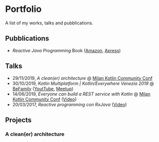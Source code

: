 # Portfolio
A list of my works, talks and pubblications.

## Pubblications

- *Reactive Java Programming* Book ([Amazon](https://www.amazon.com/Reactive-Java-Programming-Andrea-Maglie/dp/1484214293/ref=sr_1_1?keywords=andrea+maglie&qid=1575112130&sr=8-1), [Apress](https://www.apress.com/gp/book/9781484214299))


## Talks

- 29/11/2019, *A clean(er) architecture* @ [Milan Kotlin Community Conf](https://milan.kotlincommunityconf.com/)
- 30/10/2019, *Kotlin Multiplatform | Kotlin/Everywhere Venezia 2019* @ [BeFamily](https://www.befamily.it/) ([YoutTube](https://www.youtube.com/watch?v=gTrdMiGs92M), [Meetup](https://www.meetup.com/it-IT/GDG-Venezia/events/265665209/))
- 14/06/2019, *Everyone can build a REST service with Kotlin* @ [Milan Kotlin Community Conf](https://milan.kotlincommunityconf.com/) ([Video](https://vimeo.com/showcase/5286228/video/279944670))
- 20/03/2017, *Reactive programming con RxJava* ([Video](https://www.youtube.com/watch?v=PYRhpqa-XLw))

## Projects

### A clean(er) architecture
